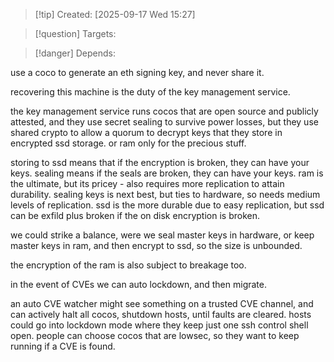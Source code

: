 
>[!tip] Created: [2025-09-17 Wed 15:27]

>[!question] Targets: 

>[!danger] Depends: 

use a coco to generate an eth signing key, and never share it.

recovering this machine is the duty of the key management service.

the key management service runs cocos that are open source and publicly attested, and they use secret sealing to survive power losses, but they use shared crypto to allow a quorum to decrypt keys that they store in encrypted ssd storage.  or ram only for the precious stuff.

storing to ssd means that if the encryption is broken, they can have your keys.
sealing means if the seals are broken, they can have your keys.
ram is the ultimate, but its pricey - also requires more replication to attain durability.
sealing keys is next best, but ties to hardware, so needs medium levels of replication.
ssd is the more durable due to easy replication, but ssd can be exfild plus broken if the on disk encryption is broken.

we could strike a balance, were we seal master keys in hardware, or keep master keys in ram, and then encrypt to ssd, so the size is unbounded.

the encryption of the ram is also subject to breakage too.

in the event of CVEs we can auto lockdown, and then migrate.

an auto CVE watcher might see something on a trusted CVE channel, and can actively halt all cocos, shutdown hosts, until faults are cleared.  hosts could go into lockdown mode where they keep just one ssh control shell open.
people can choose cocos that are lowsec, so they want to keep running if a CVE is found.